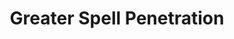 ---
title: "Greater Spell Penetration"

feat:
  types: ["General"]
  prerequisite: |
    Spell Penetration.
  benefit: |
    You get a +2 bonus on caster level checks (1d20 + caster level) made to overcome a creature's spell resistance. This bonus stacks with the one from Spell Penetration.
  special: |
    This bonus also applies to dispel checks made when casting _dispel magic_ and _dispel magic, greater_.
---